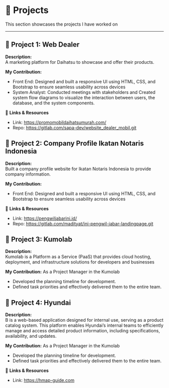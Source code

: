 # 📁 Projects

This section showcases the projects I have worked on

---

## 🔹 Project 1: Web Dealer
**Description:**  
A marketing platform for Daihatsu to showcase and offer their products.


**My Contribution:**
- Front End: Designed and built a responsive UI using HTML, CSS, and Bootstrap to ensure seamless usability across devices
- System Analyst: Conducted meetings with stakeholders and Created system flow diagrams to visualize the interaction between users, the database, and the system components.

🔹 **Links & Resources**
- Link: https://promomobildaihatsumurah.com/
- Repo: https://gitlab.com/sapa-dev/website_dealer_mobil.git

## 🔹 Project 2: Company Profile Ikatan Notaris Indonesia
**Description:**  
Built a company profile website for Ikatan Notaris Indonesia to provide company information.

**My Contribution:**
- Front End: Designed and built a responsive UI using HTML, CSS, and Bootstrap to ensure seamless usability across devices

🔹 **Links & Resources**
- Link: https://pengwiljabarini.id/
- Repo: https://gitlab.com/madityat/ini-pengwil-jabar-landingpage.git

## 🔹 Project 3: Kumolab
**Description:**  
Kumolab is a Platform as a Service (PaaS) that provides cloud hosting, deployment, and infrastructure solutions for developers and businesses

**My Contribution:**
As a Project Manager in the Kumolab
- Developed the planning timeline for development.
- Defined task priorities and effectively delivered them to the entire team.

## 🔹 Project 4: Hyundai
**Description:**  
B is a web-based application designed for internal use, serving as a product catalog system. This platform enables Hyundai’s internal teams to efficiently manage and access detailed product information, including specifications, availability, and updates.

**My Contribution:**
As a Project Manager in the Kumolab
- Developed the planning timeline for development.
- Defined task priorities and effectively delivered them to the entire team.

🔹 **Links & Resources**
- Link: https://hmap-guide.com




